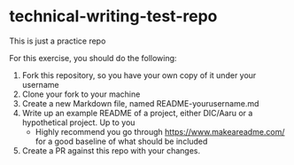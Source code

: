 # technical-writing-test-repo
This is just a practice repo

For this exercise, you should do the following:
1. Fork this repository, so you have your own copy of it under your username
2. Clone your fork to your machine
3. Create a new Markdown file, named README-yourusername.md
4. Write up an example README of a project, either DIC/Aaru or a hypothetical project. Up to you
    * Highly recommend you go through https://www.makeareadme.com/ for a good baseline of what should be included
5. Create a PR against this repo with your changes.